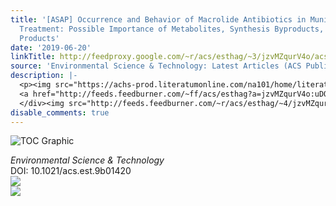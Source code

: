 ```yaml
---
title: '[ASAP] Occurrence and Behavior of Macrolide Antibiotics in Municipal Wastewater
  Treatment: Possible Importance of Metabolites, Synthesis Byproducts, and Transformation
  Products'
date: '2019-06-20'
linkTitle: http://feedproxy.google.com/~r/acs/esthag/~3/jzvMZqurV4o/acs.est.9b01420
source: 'Environmental Science & Technology: Latest Articles (ACS Publications)'
description: |-
  <p><img src="https://achs-prod.literatumonline.com/na101/home/literatum/publisher/achs/journals/content/esthag/0/esthag.ahead-of-print/acs.est.9b01420/20190620/images/medium/es-2019-01420u_0004.gif" alt="TOC Graphic"/></p><div><cite>Environmental Science & Technology</cite></div><div>DOI: 10.1021/acs.est.9b01420</div><div class="feedflare">
  <a href="http://feeds.feedburner.com/~ff/acs/esthag?a=jzvMZqurV4o:uDQzU7QUAZs:yIl2AUoC8zA"><img src="http://feeds.feedburner.com/~ff/acs/esthag?d=yIl2AUoC8zA" border="0"></img></a>
  </div><img src="http://feeds.feedburner.com/~r/acs/esthag/~4/jzvMZqurV4o" ...
disable_comments: true
---
```

<p><img src="https://achs-prod.literatumonline.com/na101/home/literatum/publisher/achs/journals/content/esthag/0/esthag.ahead-of-print/acs.est.9b01420/20190620/images/medium/es-2019-01420u_0004.gif" alt="TOC Graphic"/></p><div><cite>Environmental Science & Technology</cite></div><div>DOI: 10.1021/acs.est.9b01420</div><div class="feedflare">
<a href="http://feeds.feedburner.com/~ff/acs/esthag?a=jzvMZqurV4o:uDQzU7QUAZs:yIl2AUoC8zA"><img src="http://feeds.feedburner.com/~ff/acs/esthag?d=yIl2AUoC8zA" border="0"></img></a>
</div><img src="http://feeds.feedburner.com/~r/acs/esthag/~4/jzvMZqurV4o" ...